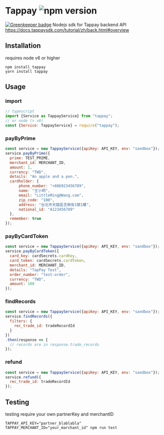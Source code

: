 # Tappay ![npm version](https://img.shields.io/npm/v/tappay.svg?style=flat)

[![Greenkeeper badge](https://badges.greenkeeper.io/Canner/tappay.svg)](https://greenkeeper.io/)
Nodejs sdk for Tappay backend API
https://docs.tappaysdk.com/tutorial/zh/back.html#overview 

## Installation
requires node v6 or higher
```
npm install tappay
yarn install tappay
```

## Usage
### import
``` js
// typescript
import {Service as TappayService} from "tappay";
// or node (> v6)
const {Service: TappayService} = require("tappay");
```

### payByPrime
``` js
const service = new TappayService({apiKey: API_KEY, env: "sandbox"});
service.payByPrime({
  prime: TEST_PRIME,
  merchant_id: MERCHANT_ID,
  amount: 1,
  currency: "TWD",
  details: "An apple and a pen.",
  cardholder: {
      phone_number: "+886923456789",
      name: "王小明",
      email: "LittleMing@Wang.com",
      zip_code: "100",
      address: "台北市天龍區芝麻街1號1樓",
      national_id: "A123456789"
  },
  remember: true
});
```

### payByCardToken
``` js
const service = new TappayService({apiKey: API_KEY, env: "sandbox"});
service.payByCardToken({
  card_key: cardSecrets.cardKey,
  card_token: cardSecrets.cardToken,
  merchant_id: MERCHANT_ID,
  details: "TapPay Test",
  order_number: "test-order",
  currency: "TWD",
  amount: 100
});
```

### findRecords
``` js
const service = new TappayService({apiKey: API_KEY, env: "sandbox"});
service.findRecords({
  filters: {
    rec_trade_id: tradeRecordId
  }
})
.then(response => {
  // records are in response.trade_records
});
```

### refund
``` js
const service = new TappayService({apiKey: API_KEY, env: "sandbox"});
service.refund({
  rec_trade_id: tradeRecordId
});
```

## Testing
testing require your own partnerKey and merchantID
```
TAPPAY_API_KEY="partner_blablabla" TAPPAY_MERCHANT_ID="your_marchant_id" npm run test
```
